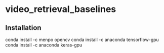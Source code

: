 # video_retrieval_baselines

## Installation
conda install -c menpo opencv
conda install -c anaconda tensorflow-gpu
conda install -c anaconda keras-gpu
